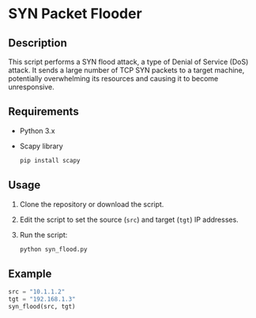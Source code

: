 # SYN Packet Flooder

## Description

This script performs a SYN flood attack, a type of Denial of Service (DoS) attack. It sends a large number of TCP SYN packets to a target machine, potentially overwhelming its resources and causing it to become unresponsive.

## Requirements

- Python 3.x
- Scapy library

    ```sh
    pip install scapy
    ```

## Usage

1. Clone the repository or download the script.

2. Edit the script to set the source (`src`) and target (`tgt`) IP addresses.

3. Run the script:
    ```sh
    python syn_flood.py
    ```

## Example

```python
src = "10.1.1.2"
tgt = "192.168.1.3"
syn_flood(src, tgt)
